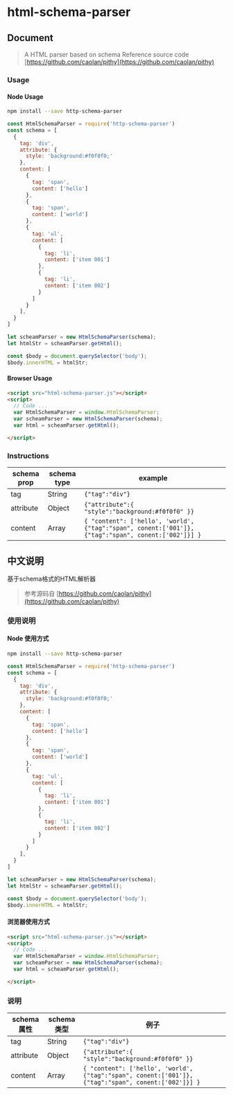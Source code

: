 # html-schema-parser

## Document

> A HTML parser based on schema
> Reference source code [https://github.com/caolan/pithy](https://github.com/caolan/pithy)

### Usage

#### Node Usage

```sh
npm install --save http-schema-parser
```

```js
const HtmlSchemaParser = require('http-schema-parser')
const schema = [
  {
    tag: 'div',
    attribute: {
      style: 'background:#f0f0f0;'
    },
    content: [
      {
        tag: 'span',
        content: ['hello']
      },
      {
        tag: 'span',
        content: ['world']
      },
      {
        tag: 'ul',
        content: [
          {
            tag: 'li',
            content: ['item 001']
          },
          {
            tag: 'li',
            content: ['item 002']
          }
        ]
      }
    ],
  }
]

let scheamParser = new HtmlSchemaParser(schema);
let htmlStr = scheamParser.getHtml();

const $body = document.querySelector('body');
$body.innerHTML = htmlStr;
```

#### Browser Usage
```html
<script src="html-schema-parser.js"></script>
<script>
  // Code ...
  var HtmlSchemaParser = window.HtmlSchemaParser;
  var scheamParser = new HtmlSchemaParser(schema);
  var html = scheamParser.getHtml();

</script>
```

### Instructions



|schema prop|schema type|example|
|---|---|---|
|tag|String| `{"tag":"div"}` |
|attribute|Object|`{"attribute":{ "style":"background:#f0f0f0" }}`|
|content|Array|`{ "content": ['hello', 'world', {"tag":"span", conent:['001']}, {"tag":"span", conent:['002']}] }`|

## 中文说明


>
基于schema格式的HTML解析器
> 参考源码自 [https://github.com/caolan/pithy](https://github.com/caolan/pithy)

### 使用说明

#### Node 使用方式

```sh
npm install --save http-schema-parser
```

```js
const HtmlSchemaParser = require('http-schema-parser')
const schema = [
  {
    tag: 'div',
    attribute: {
      style: 'background:#f0f0f0;'
    },
    content: [
      {
        tag: 'span',
        content: ['hello']
      },
      {
        tag: 'span',
        content: ['world']
      },
      {
        tag: 'ul',
        content: [
          {
            tag: 'li',
            content: ['item 001']
          },
          {
            tag: 'li',
            content: ['item 002']
          }
        ]
      }
    ],
  }
]

let scheamParser = new HtmlSchemaParser(schema);
let htmlStr = scheamParser.getHtml();

const $body = document.querySelector('body');
$body.innerHTML = htmlStr;
```

#### 浏览器使用方式
```html
<script src="html-schema-parser.js"></script>
<script>
  // Code ...
  var HtmlSchemaParser = window.HtmlSchemaParser;
  var scheamParser = new HtmlSchemaParser(schema);
  var html = scheamParser.getHtml();

</script>
```

### 说明



|schema属性|schema类型|例子|
|---|---|---|
|tag|String| `{"tag":"div"}` |
|attribute|Object|`{"attribute":{ "style":"background:#f0f0f0" }}`|
|content|Array|`{ "content": ['hello', 'world', {"tag":"span", conent:['001']}, {"tag":"span", conent:['002']}] }`|




